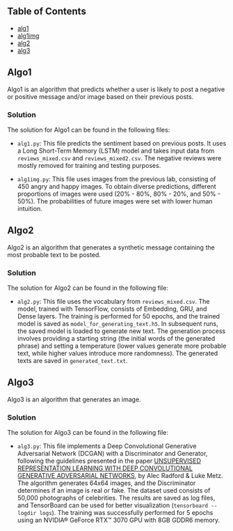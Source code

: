## Table of Contents

- [alg1](https://github.com/MartinFabianIonut/University/blob/main/Year%202/Semester%204/Artificial%20Intelligence/Laboratory%2012/RNN/alg1.py)
- [alg1img](https://github.com/MartinFabianIonut/University/blob/main/Year%202/Semester%204/Artificial%20Intelligence/Laboratory%2012/RNN/alg1img.py)
- [alg2](https://github.com/MartinFabianIonut/University/blob/main/Year%202/Semester%204/Artificial%20Intelligence/Laboratory%2012/RNN/alg2.py)
- [alg3](https://github.com/MartinFabianIonut/University/blob/main/Year%202/Semester%204/Artificial%20Intelligence/Laboratory%2012/RNN/alg3.py)

## Algo1

Algo1 is an algorithm that predicts whether a user is likely to post a negative or positive message and/or image based on their previous posts.

### Solution

The solution for Algo1 can be found in the following files:

- `alg1.py`: This file predicts the sentiment based on previous posts. It uses a Long Short-Term Memory (LSTM) model and takes input data from `reviews_mixed.csv` and `reviews_mixed2.csv`. The negative reviews were mostly removed for training and testing purposes.

- `alg1img.py`: This file uses images from the previous lab, consisting of 450 angry and happy images. To obtain diverse predictions, different proportions of images were used (20% - 80%, 80% - 20%, and 50% - 50%). The probabilities of future images were set with lower human intuition.

## Algo2

Algo2 is an algorithm that generates a synthetic message containing the most probable text to be posted.

### Solution

The solution for Algo2 can be found in the following file:

- `alg2.py`: This file uses the vocabulary from `reviews_mixed.csv`. The model, trained with TensorFlow, consists of Embedding, GRU, and Dense layers. The training is performed for 50 epochs, and the trained model is saved as `model_for_generating_text.h5`. In subsequent runs, the saved model is loaded to generate new text. The generation process involves providing a starting string (the initial words of the generated phrase) and setting a temperature (lower values generate more probable text, while higher values introduce more randomness). The generated texts are saved in `generated_text.txt`.

## Algo3

Algo3 is an algorithm that generates an image.

### Solution

The solution for Algo3 can be found in the following file:

- `alg3.py`: This file implements a Deep Convolutional Generative Adversarial Network (DCGAN) with a Discriminator and Generator, following the guidelines presented in the paper [UNSUPERVISED REPRESENTATION LEARNING WITH DEEP CONVOLUTIONAL GENERATIVE ADVERSARIAL NETWORKS](https://arxiv.org/pdf/1511.06434.pdf), by Alec Radford & Luke Metz. The algorithm generates 64x64 images, and the Discriminator determines if an image is real or fake. The dataset used consists of 50,000 photographs of celebrities. The results are saved as log files, and TensorBoard can be used for better visualization (`tensorboard --logdir logs`). The training was successfully performed for 5 epochs using an NVIDIA® GeForce RTX™ 3070 GPU with 8GB GDDR6 memory.
